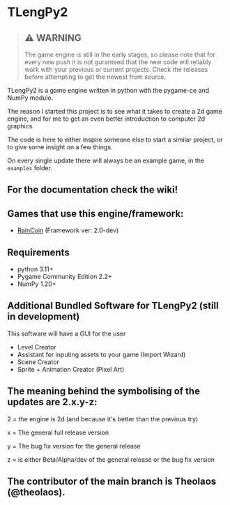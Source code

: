 # TLengPy2

> ## :warning: WARNING 
>
> The game engine is still in the early stages, so please note that for every new push it is not guranteed that the new code will reliably work with your previous or current projects. Check the releases before attempting to get the newest from source.

TLengPy2 is a game engine written in python with the pygame-ce and NumPy module.

The reason I started this project is to see what it takes to create a 2d game engine, and for me to get an even better introduction to computer 2d graphics.

The code is here to either inspire someone else to start a similar project, or to give some insight on a few things.

On every single update there will always be an example game, in the `examples` folder.

## For the documentation check the wiki!

## Games that use this engine/framework:

- [RainCoin](https://github.com/TheooKing/RainCoin) (Framework ver: 2.0-dev)

## Requirements
- python 3.11+
- Pygame Community Edition 2.2+
- NumPy 1.20+

## Additional Bundled Software for TLengPy2 (still in development)

This software will have a GUI for the user

- Level Creator
- Assistant for inputing assets to your game (Import Wizard)
- Scene Creator
- Sprite + Animation Creator (Pixel Art)

## The meaning behind the symbolising of the updates are 2.x.y-z:

2 = the engine is 2d (and because it's better than the previous try)

x = The general full release version 

y = The bug fix version for the general release

z = is either Beta/Alpha/dev of the general release or the bug fix version
 
## The contributor of the main branch is Theolaos (@theolaos).
